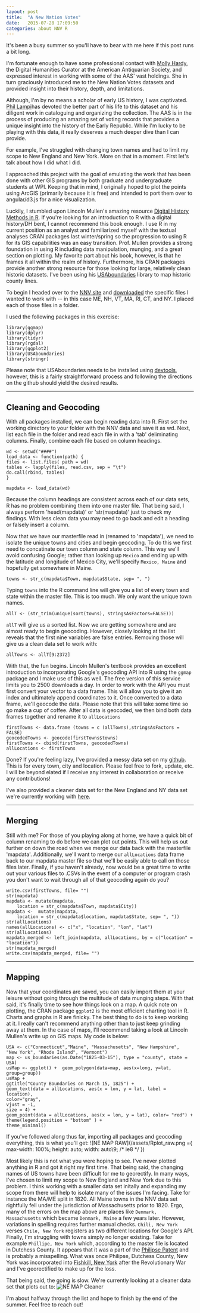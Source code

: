 ```yaml
---
layout: post
title:  "A New Nation Votes"
date:   2015-07-28 17:09:50
categories: about NNV R
---
```

It's been a busy summer so you'll have to bear with me here if this post runs a bit long.

I'm fortunate enough to have some professional contact with [Molly Hardy](http://www.twitter.com/mollyhardy), the Digital Humanities Curator at the American Antiquarian Society, and expressed interest in working with some of the AAS' vast holdings. She in turn graciously introduced me to the New Nation Votes datasets and provided insight into their history, depth, and limitations.

Although, I'm by no means a scholar of early US history, I was captivated. [Phil Lampi](http://www.neh.gov/humanities/2008/januaryfebruary/feature/the-orphan-scholar)has devoted the better part of his life to this dataset and his diligent work in cataloguing and organizing the collection. The AAS is in the process of producing an amazing set of voting records that provides a unique insight into the history of the Early Republic. While I'm lucky to be playing with this data, it really deserves a much deeper dive than I can provide.

For example, I've struggled with changing town names and had to limit my scope to New England and New York.  More on that in a moment. First let's talk about how I did what I did.

I approached this project with the goal of emulating the work that has been done with other GIS programs by both graduate and undergraduate students at WPI. Keeping that in mind, I originally hoped to plot the points using ArcGIS (primarily because it is free) and intended to port them over to angular/d3.js for a nice visualization. 

Luckily, I stumbled upon Lincoln Mullen's amazing resource [Digital History Methods in R](http://lincolnmullen.com/projects/dh-r/). If you're looking for an introduction to R with a digital history/DH bent, I cannot recommend this book enough. I use R in my current position as an analyst and familiarized myself with the textual analyses CRAN packages last winter/spring so the progression to using R for its GIS capabilities was an easy transition. Prof. Mullen provides a strong foundation in using R including data manipulation, munging, and a great section on plotting. My favorite part about his book, however, is that he frames it all within the realm of history. Furthermore, his CRAN packages provide another strong resource for those looking for large, relatively clean historic datasets. I've been using his  [USAboundaries](https://cran.r-project.org/web/packages/USAboundaries/USAboundaries.pdf) library to map historic county lines. 

To begin I headed over to the [NNV site](http://elections.lib.tufts.edu/) and [downloaded](http://dl.tufts.edu/election_datasets) the specific files I wanted to work with -- in this case ME, NH, VT, MA, RI, CT, and NY. I placed each of those files in a folder. 

 
I used the following packages in this exercise:

```
library(ggmap)   
library(dplyr)   
library(tidyr)   
library(rgdal)   
library(ggplot2)   
library(USAboundaries)    
library(stringr)    
```


Please note that USAboundaries needs to be installed using [devtools](https://github.com/hadley/devtools), however, this is a fairly straightforward process and following the directions on the github should yield the desired results.

---

<h2>Cleaning and Geocoding</h2>


With all packages installed, we can begin reading data into R. First set the working directory to your folder with the NNV data and save it as wd. Next, list each file in the folder and read each file in with a 'tab' deliminating columns. Finally, combine each file based on column headings.

```
wd <- setwd("####")
load_data <- function(path) { 
files <- list.files( path = wd)
tables <- lapply(files, read.csv, sep = "\t")
do.call(rbind, tables)
}

mapdata <- load_data(wd)
```

Because the column headings are consistent across each of our data sets, R has no problem combining them into one master file. That being said, I always perform 'head(mapdata)' or 'str(mapdata)' just to check my findings. With less clean data you may need to go back and edit a heading or falsely insert a column.


 Now that we have our masterfile read in (renamed to 'mapdata'), we need to isolate the unique towns and cities and begin geocoding. To do this we first need to concatinate our town column and state column. This way we'll avoid confusing Google; rather than looking up `Mexico` and ending up with the latitude and longitude of Mexico City, we'll specify `Mexico, Maine` and hopefully get somewhere in Maine.


```
towns <- str_c(mapdata$Town, mapdata$State, sep= ", ")
```

Typing `towns` into the R command line will give you a list of every town and state within the master file. This is too much. We only want the unique town names. 

```
allT <- (str_trim(unique(sort(towns), stringsAsFactors=FALSE)))
```

`allT` will give us a sorted list. Now we are getting somewhere and are almost ready to begin geocoding. However, closely looking at the list reveals that the first nine variables are false entries. Removing those will give us a clean data set to work with:

```
allTowns <- allT[9:2372]
```

With that, the fun begins. Lincoln Mullen's textbook provides an excellent introduction to incorporating Google's geocoding API into R using the `ggmap` package and I make use of this as well. The free version of this service limits you to 2500 downloads a day. In order to work with the API you must first convert your vector to a data frame. This will allow you to give it an index and ultimately append coordinates to it. Once converted to a data frame, we'll geocode the data. Please note that this will take some time so go make a cup of coffee. After all data is geocoded, we then bind both data frames together and rename it to `allLocations` 

```
firstTowns <- data.frame (towns = c (allTowns),stringsAsFactors = FALSE)
geocodedTowns <- geocode(firstTowns$towns)
firstTowns <- cbind(firstTowns, geocodedTowns)
allLocations <- firstTowns
```

Done? If you're feeling lazy, I've provided a messy data set on my [github](https://github.com/danieljohnevans/NNV-Geocoding). This is for every town, city and location. Please feel free to fork, update, etc. I will be beyond elated if I receive any interest in collaboration or receive any contributions!

I've also provided a cleaner data set for the New England and NY data set we're currently working with [here](https://github.com/danieljohnevans/NNV-Geocoding).

---

<h2>Merging</h2>

Still with me? For those of you playing along at home, we have a quick bit of column renaming to do before we can plot out points. This will help us out further on down the road when we merge our data back with the masterfile 'mapdata'. Additionally, we'll want to merge our `allLocations` data frame back to our mapdata master file so that we'll be easily able to call on those files later. Finally, if you haven't already, now would be a great time to write out your various files to .CSVs in the event of a computer or program crash you don't want to wait through all of that geocoding again do you?

```
write.csv(firstTowns, file= "")
str(mapdata)
mapdata <- mutate(mapdata, 
    location = str_c(mapdata$Town, mapdata$City))
mapdata <-  mutate(mapdata, 
    location = str_c(mapdata$location, mapdata$State, sep= ", "))
str(allLocations)
names(allLocations) <- c("x", "location", "lon", "lat")
str(allLocations)
mapdata_merged <- left_join(mapdata, allLocations, by = c("location" = "location"))
str(mapdata_merged)
write.csv(mapdata_merged, file= "")
```

---

<h2>Mapping</h2>

Now that your coordinates are saved, you can easily import them at your leisure without going through the multitude of data munging steps. With that said, it's finally time to see how things look on a map. A quick note on plotting, the CRAN package `ggplot2` is the most efficient charting tool in R. Charts and graphs in R are finicky. The best thing to do is to keep working at it. I really can't recommend anything other than to just keep grinding away at them. In the case of maps, I'll recommend taking a look at Lincoln Mullen's write up on GIS maps. My code is below:

```
USA <- c("Connecticut","Maine", "Massachusetts", "New Hampshire",  
"New York", "Rhode Island", "Vermont")  
map <- us_boundaries(as.Date("1825-03-15"), type = "county", state = USA)
usMap <- ggplot() +  geom_polygon(data=map, aes(x=long, y=lat, group=group)) 
usMap + 
ggtitle("County Boundaries on March 15, 1825") + 
geom_text(data = allLocations, aes(x = lon, y = lat, label = location),  
color="gray", 
vjust = -1, 
size = 4) + 
geom_point(data = allLocations, aes(x = lon, y = lat), color= "red") + 
theme(legend.position = "bottom" ) + 
theme_minimal() 
```

If you've followed along thus far, importing all packages and geocoding everything, this is what you'll get:
![NE MAP RAW](/assets/Rplot_raw.png ={
    max-width: 100%;
    height: auto;
    width: auto\9; /* ie8 */
})

Most likely this is not what you were hoping to see. I've never plotted anything in R and got it right my first time. That being said, the changing names of US towns have been difficult for me to georectify. In many ways, I've chosen to limit my scope to New England and New York due to this problem. I think working with a smaller data set initally and expanding my scope from there will help to isolate many of the issues I'm facing. Take for instance the MA/ME split in 1820. All Maine towns in the NNV data set rightfully fell under the jurisdiction of Massachusetts prior to 1820. Ergo, many of the errors on the map above are places like `Denmark, Massachusetts` which became `Denmark, Maine` a few years later. However, variations in spelling requires further manual checks. `Chili, New York` verses `Chile, New York` registers as two different locations for Google's API. Finally, I'm struggling with towns simply no longer existing. Take for example `Phillipe, New York` which, according to the master file is located in Dutchess County. It appears that it was a part of the [Philipse Patent](https://en.wikipedia.org/wiki/Philipse_Patent) and is probably a misspelling. What was once Philipse, Dutchess County, New York was incorporated into [Fishkill, New York](http://www.putnamcountyny.com/countyhistorian/boundary-changes/) after the Revolutionary War and I've georectified to make up for the loss. 

That being said, the going is slow. We're currently looking at a cleaner data set that plots out to:
![NE MAP Cleaner](/assets/Rplot_clean.png)

I'm about halfway through the list and hope to finish by the end of the summer. Feel free to reach out!
